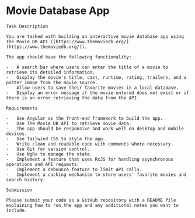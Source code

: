 
# Movie Database App
    
    Task Description
    
    You are tasked with building an interactive movie database app using The Movie DB API ([https://www.themoviedb.org/](https://www.themoviedb.org/)).
    
    The app should have the following functionality:
    
    -   A search bar where users can enter the title of a movie to retrieve its detailed information.
    -   Display the movie's title, cast, runtime, rating, trailers, and a poster image from the movie source.
    -   Allow users to save their favorite movies in a local database.
    -   Display an error message if the movie entered does not exist or if there is an error retrieving the data from the API.
    
    Requirements
    
    -   Use Angular as the front-end framework to build the app.
    -   Use The Movie DB API to retrieve movie data.
    -   The app should be responsive and work well on desktop and mobile devices.
    -   Use Tailwind CSS to style the app.
    -   Write clean and readable code with comments where necessary.
    -   Use Git for version control.
    -   Use NgRx to manage the state.
    -   Implement a feature that uses RxJS for handling asynchronous operations and API requests.
    -   Implement a debounce feature to limit API calls.
    -   Implement a caching mechanism to store users' favorite movies and search history.
    
    Submission
    
    Please submit your code as a GitHub repository with a README file explaining how to run the app and any additional notes you want to include.